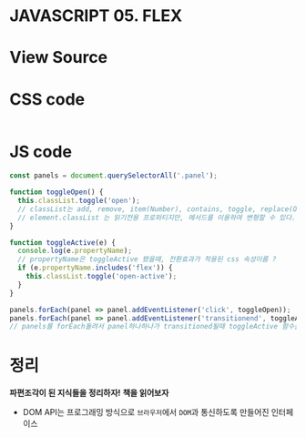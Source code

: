 # JAVASCRIPT 05. FLEX


# View Source
# CSS code
```css

```
# JS code
```js
const panels = document.querySelectorAll('.panel');

function toggleOpen() {
  this.classList.toggle('open');
  // classList는 add, remove, item(Number), contains, toggle, replace(OldClass, newClass) 메서드를 가진다.
  // element.classList 는 읽기전용 프로퍼티지만, 메서드를 이용하여 변형할 수 있다.
}

function toggleActive(e) {
  console.log(e.propertyName);
  // propertyName은 toggleActive 됐을때, 전환효과가 적용된 css 속성이름 ?
  if (e.propertyName.includes('flex')) {
    this.classList.toggle('open-active');
  }
}

panels.forEach(panel => panel.addEventListener('click', toggleOpen));
panels.forEach(panel => panel.addEventListener('transitionend', toggleActive));
// panels를 forEach돌려서 panel하나하나가 transitioned될때 toggleActive 함수를 달아준다.
```

# 정리
**파편조각이 된 지식들을 정리하자!**
**책을 읽어보자**

* DOM API는 프로그래밍 방식으로 `브라우저`에서 `DOM`과 통신하도록 만들어진 인터페이스



